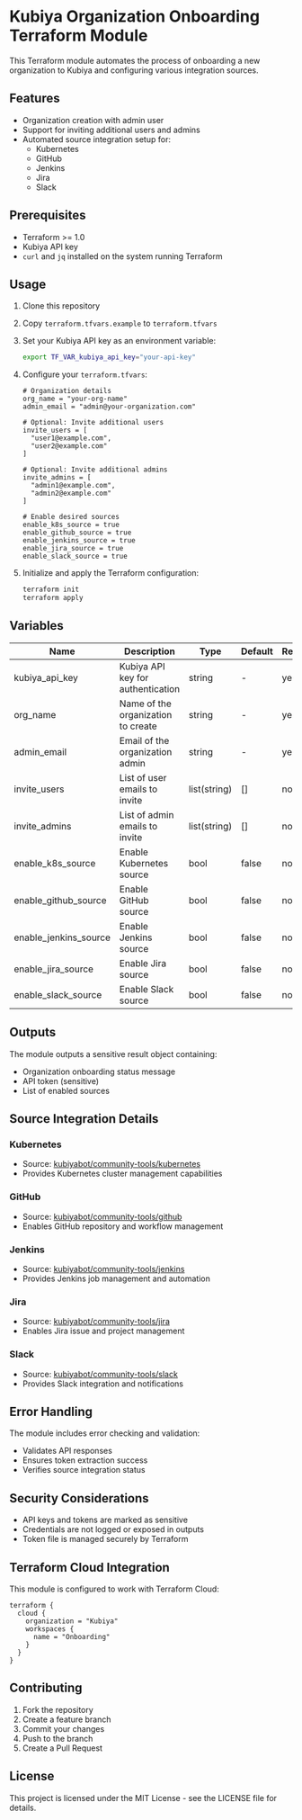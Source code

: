 # Kubiya Organization Onboarding Terraform Module

This Terraform module automates the process of onboarding a new organization to Kubiya and configuring various integration sources.

## Features

- Organization creation with admin user
- Support for inviting additional users and admins
- Automated source integration setup for:
  - Kubernetes
  - GitHub
  - Jenkins
  - Jira
  - Slack

## Prerequisites

- Terraform >= 1.0
- Kubiya API key
- `curl` and `jq` installed on the system running Terraform

## Usage

1. Clone this repository
2. Copy `terraform.tfvars.example` to `terraform.tfvars`
3. Set your Kubiya API key as an environment variable:
   ```bash
   export TF_VAR_kubiya_api_key="your-api-key"
   ```

4. Configure your `terraform.tfvars`:
   ```hcl
   # Organization details
   org_name = "your-org-name"
   admin_email = "admin@your-organization.com"

   # Optional: Invite additional users
   invite_users = [
     "user1@example.com",
     "user2@example.com"
   ]

   # Optional: Invite additional admins
   invite_admins = [
     "admin1@example.com",
     "admin2@example.com"
   ]

   # Enable desired sources
   enable_k8s_source = true
   enable_github_source = true
   enable_jenkins_source = true
   enable_jira_source = true
   enable_slack_source = true
   ```

5. Initialize and apply the Terraform configuration:
   ```bash
   terraform init
   terraform apply
   ```

## Variables

| Name | Description | Type | Default | Required |
|------|-------------|------|---------|----------|
| kubiya_api_key | Kubiya API key for authentication | string | - | yes |
| org_name | Name of the organization to create | string | - | yes |
| admin_email | Email of the organization admin | string | - | yes |
| invite_users | List of user emails to invite | list(string) | [] | no |
| invite_admins | List of admin emails to invite | list(string) | [] | no |
| enable_k8s_source | Enable Kubernetes source | bool | false | no |
| enable_github_source | Enable GitHub source | bool | false | no |
| enable_jenkins_source | Enable Jenkins source | bool | false | no |
| enable_jira_source | Enable Jira source | bool | false | no |
| enable_slack_source | Enable Slack source | bool | false | no |

## Outputs

The module outputs a sensitive result object containing:
- Organization onboarding status message
- API token (sensitive)
- List of enabled sources

## Source Integration Details

### Kubernetes
- Source: [kubiyabot/community-tools/kubernetes](https://github.com/kubiyabot/community-tools/tree/main/kubernetes)
- Provides Kubernetes cluster management capabilities

### GitHub
- Source: [kubiyabot/community-tools/github](https://github.com/kubiyabot/community-tools/tree/main/github)
- Enables GitHub repository and workflow management

### Jenkins
- Source: [kubiyabot/community-tools/jenkins](https://github.com/kubiyabot/community-tools/tree/main/jenkins)
- Provides Jenkins job management and automation

### Jira
- Source: [kubiyabot/community-tools/jira](https://github.com/kubiyabot/community-tools/tree/main/jira)
- Enables Jira issue and project management

### Slack
- Source: [kubiyabot/community-tools/slack](https://github.com/kubiyabot/community-tools/tree/main/slack)
- Provides Slack integration and notifications

## Error Handling

The module includes error checking and validation:
- Validates API responses
- Ensures token extraction success
- Verifies source integration status

## Security Considerations

- API keys and tokens are marked as sensitive
- Credentials are not logged or exposed in outputs
- Token file is managed securely by Terraform

## Terraform Cloud Integration

This module is configured to work with Terraform Cloud:
```hcl
terraform {
  cloud {
    organization = "Kubiya"
    workspaces {
      name = "Onboarding"
    }
  }
}
```

## Contributing

1. Fork the repository
2. Create a feature branch
3. Commit your changes
4. Push to the branch
5. Create a Pull Request

## License

This project is licensed under the MIT License - see the LICENSE file for details.
